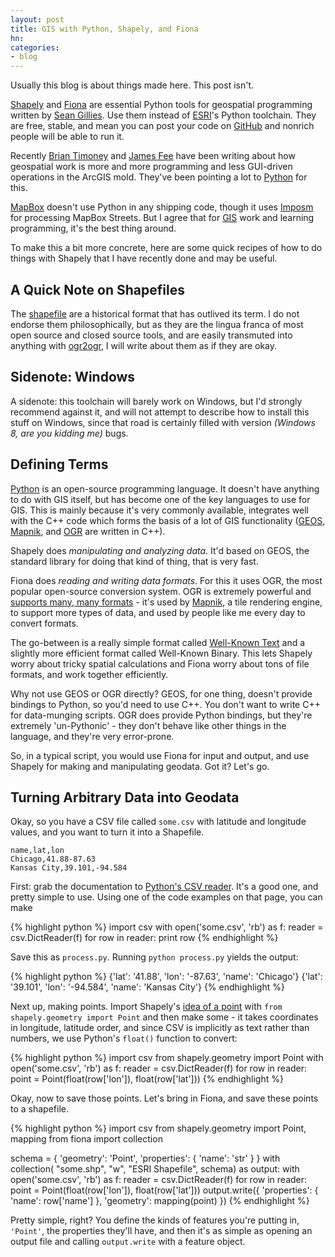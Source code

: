 ```yaml
---
layout: post
title: GIS with Python, Shapely, and Fiona
hn:
categories:
- blog
---
```


Usually this blog is about things made here. This post isn't.

[Shapely](https://github.com/sgillies/shapely) and [Fiona](https://github.com/sgillies/fiona)
are essential Python tools for geospatial programming written by
[Sean Gillies](http://sgillies.net/). Use them instead of
[ESRI](http://www.esri.com/)'s Python toolchain. They are free,
stable, and mean you can post your code on [GitHub](https://github.com/) and
nonrich people will be able to run it.

Recently [Brian Timoney](http://mapbrief.com/2012/10/25/if-mapping-is-so-big-why-does-gis-feel-so-small/)
and [James Fee](http://spatiallyadjusted.com/2012/10/25/opengeoda-free-yourself/)
have been writing about how geospatial work is more and more programming
and less GUI-driven operations in the ArcGIS mold. They've been pointing a lot
to [Python](http://www.python.org/) for this.

[MapBox](http://mapbox.com/) doesn't use Python in any shipping code, though it
uses [Imposm](http://imposm.org/) for processing MapBox Streets. But I agree
that for [GIS](http://en.wikipedia.org/wiki/Geographic_information_system)
work and learning programming, it's the best thing around.

To make this a bit more concrete, here are some quick recipes of how to do
things with Shapely that I have recently done and may be useful.

## A Quick Note on Shapefiles

The [shapefile](http://en.wikipedia.org/wiki/Shapefile) are a historical format
that has outlived its term. I do not endorse them philosophically, but as they
are the lingua franca of most open source and closed source tools, and are
easily transmuted into anything with [ogr2ogr](http://www.gdal.org/ogr2ogr.html),
I will write about them as if they are okay.

## Sidenote: Windows

A sidenote: this toolchain will barely work on Windows, but I'd strongly recommend
against it, and will not attempt to describe how to install this stuff on Windows,
since that road is certainly filled with version _(Windows 8, are you kidding me)_
bugs.

## Defining Terms

[Python](http://www.python.org/) is an open-source programming language. It
doesn't have anything to do with GIS itself, but has become one of the key
languages to use for GIS. This is mainly because it's very commonly available,
integrates well with the C++ code which forms the basis of a lot of GIS
functionality ([GEOS](http://geos.osgeo.org/), [Mapnik](http://mapnik.org/),
and [OGR](http://www.gdal.org/ogr/) are written in C++).

Shapely does _manipulating and analyzing data_. It'd based on GEOS, the standard
library for doing that kind of thing, that is very fast.

Fiona does _reading and writing data formats_. For this it uses OGR, the most
popular open-source conversion system. OGR is extremely powerful and
[supports many, many formats](http://www.gdal.org/ogr/ogr_formats.html) - it's
used by [Mapnik](http://mapnik.org/), a tile rendering engine, to support
more types of data, and used by people like me every day to convert formats.

The go-between is a really simple format called [Well-Known Text](http://en.wikipedia.org/wiki/Well-known_text)
and a slightly more efficient format called Well-Known Binary. This lets
Shapely worry about tricky spatial calculations and Fiona worry about tons
of file formats, and work together efficiently.

Why not use GEOS or OGR directly? GEOS, for one thing, doesn't provide bindings
to Python, so you'd need to use C++. You don't want to write C++ for data-munging
scripts. OGR does provide Python bindings, but they're extremely 'un-Pythonic' -
they don't behave like other things in the language, and they're very error-prone.

So, in a typical script, you would use Fiona for input and output, and use
Shapely for making and manipulating geodata. Got it? Let's go.

## Turning Arbitrary Data into Geodata

Okay, so you have a CSV file called `some.csv` with latitude and longitude
values, and you want to turn it into a Shapefile.

    name,lat,lon
    Chicago,41.88-87.63
    Kansas City,39.101,-94.584

First: grab the documentation to [Python's CSV reader](http://docs.python.org/2/library/csv.html).
It's a good one, and pretty simple to use. Using one of the code
examples on that page, you can make

{% highlight python %}
import csv
with open('some.csv', 'rb') as f:
    reader = csv.DictReader(f)
    for row in reader:
        print row
{% endhighlight %}

Save this as `process.py`. Running `python process.py` yields the output:

{% highlight python %}
{'lat': '41.88', 'lon': '-87.63', 'name': 'Chicago'}
{'lat': '39.101', 'lon': '-94.584', 'name': 'Kansas City'}
{% endhighlight %}

Next up, making points. Import Shapely's [idea of a point](http://toblerity.github.com/shapely/manual.html#points)
with `from shapely.geometry import Point` and then make some - it takes
coordinates in longitude, latitude order, and since CSV is implicitly as
text rather than numbers, we use Python's `float()` function to convert:

{% highlight python %}
import csv
from shapely.geometry import Point
with open('some.csv', 'rb') as f:
    reader = csv.DictReader(f)
    for row in reader:
        point = Point(float(row['lon']), float(row['lat']))
{% endhighlight %}

Okay, now to save those points. Let's bring in Fiona, and save these points
to a shapefile.

{% highlight python %}
import csv
from shapely.geometry import Point, mapping
from fiona import collection

schema = { 'geometry': 'Point', 'properties': { 'name': 'str' } }
with collection(
    "some.shp", "w", "ESRI Shapefile", schema) as output:
    with open('some.csv', 'rb') as f:
        reader = csv.DictReader(f)
        for row in reader:
            point = Point(float(row['lon']), float(row['lat']))
            output.write({
                'properties': {
                    'name': row['name']
                },
                'geometry': mapping(point)
            })
{% endhighlight %}

Pretty simple, right? You define the kinds of features you're putting in,
`'Point'`, the properties they'll have, and then it's as simple as opening
an output file and calling `output.write` with a feature object.
